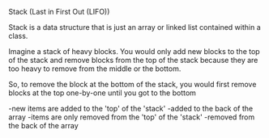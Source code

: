 
Stack (Last in First Out (LIFO))

Stack is a data structure that is just an array or linked list contained within a class.

Imagine a stack of heavy blocks. You would only add new blocks to the top of the stack and remove blocks from the top of the stack because they are too heavy to remove from the middle or the bottom.

So, to remove the block at the bottom of the stack, you would first remove blocks at the top one-by-one until you got to the bottom

-new items are added to the 'top' of the 'stack'
    -added to the back of the array
-items are only removed from the 'top' of the 'stack' 
  -removed from the back of the array
